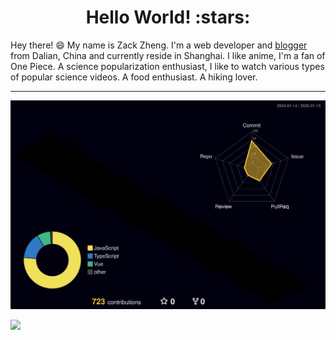 <h1 align="center">Hello World! :stars: </h1>


<!-- <img align='right' src='https://user-images.githubusercontent.com/18522167/180609440-aee8efa0-d6eb-4f4a-b551-de00ae291b97.png' width='300"'> -->


Hey there! :smile: My name is Zack Zheng. I'm a web developer and [blogger](https://zack-xy.github.io/knownNet/) from Dalian, China and currently reside in Shanghai. I like anime, I'm a fan of One Piece. A science popularization enthusiast, I like to watch various types of popular science videos. A food enthusiast. A hiking lover.
<br/>

<hr/>

![Personal 3D Metrics](./profile-3d-contrib/profile-night-rainbow.svg)

<p>

<img height="180em" src="https://github-readme-stats.vercel.app/api/top-langs/?username=zack-xy&theme=buefy&layout=compact" />

</p>
